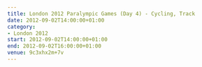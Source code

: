 ```yaml
---
title: London 2012 Paralympic Games (Day 4) - Cycling, Track
date: 2012-09-02T14:00:00+01:00
category:
- London 2012
start: 2012-09-02T14:00:00+01:00
end: 2012-09-02T16:00:00+01:00
venue: 9c3xhx2m+7v
---
```

